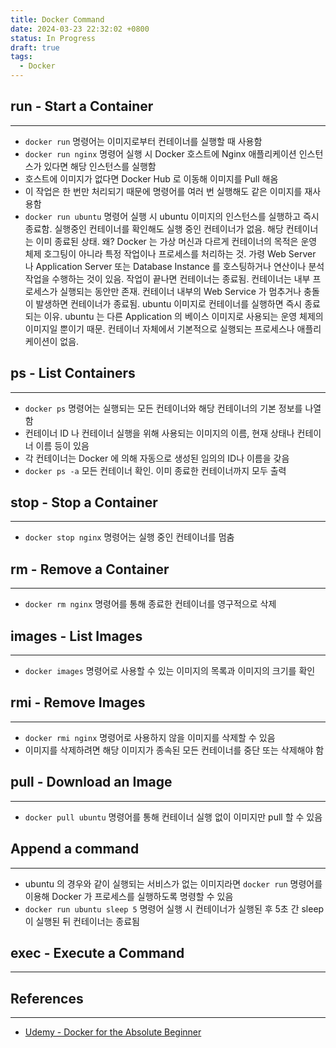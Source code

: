```yaml
---
title: Docker Command
date: 2024-03-23 22:32:02 +0800
status: In Progress
draft: true
tags:
  - Docker
---
```

## run - Start a Container
---
- `docker run` 명령어는 이미지로부터 컨테이너를 실행할 때 사용함
- `docker run nginx` 명령어 실행 시 Docker 호스트에 Nginx 애플리케이션 인스턴스가 있다면 해당 인스턴스를 실행함
- 호스트에 이미지가 없다면 Docker Hub 로 이동해 이미지를 Pull 해옴
- 이 작업은 한 번만 처리되기 때문에 명령어를 여러 번 실행해도 같은 이미지를 재사용함
- `docker run ubuntu` 명령어 실행 시 ubuntu 이미지의 인스턴스를 실행하고 즉시 종료함. 실행중인 컨테이너를 확인해도 실행 중인 컨테이너가 없음. 해당 컨테이너는 이미 종료된 상태. 왜? Docker 는 가상 머신과 다르게 컨테이너의 목적은 운영 체제 호그팅이 아니라 특정 작업이나 프로세스를 처리하는 것. 가령 Web Server 나 Application Server 또는 Database Instance 를 호스팅하거나 연산이나 분석 작업을 수행하는 것이 있음. 작업이 끝나면 컨테이너는 종료됨. 컨테이너는 내부 프로세스가 실행되는 동안만 존재. 컨테이너 내부의 Web Service 가 멈추거나 충돌이 발생하면 컨테이너가 종료됨. ubuntu 이미지로 컨테이너를 실행하면 즉시 종료되는 이유. ubuntu 는 다른 Application 의 베이스 이미지로 사용되는 운영 체제의 이미지일 뿐이기 때문. 컨테이너 자체에서 기본적으로 실행되는 프로세스나 애플리케이션이 없음.

## ps - List Containers
---
- `docker ps` 명령어는 실행되는 모든 컨테이너와 해당 컨테이너의 기본 정보를 나열함
- 컨테이너 ID 나 컨테이너 실행을 위해 사용되는 이미지의 이름, 현재 상태나 컨테이너 이름 등이 있음
- 각 컨테이너는 Docker 에 의해 자동으로 생성된 임의의 ID나 이름을 갖음
- `docker ps -a` 모든 컨테이너 확인. 이미 종료한 컨테이너까지 모두 출력

## stop - Stop a Container
---
- `docker stop nginx` 명령어는 실행 중인 컨테이너를 멈춤

## rm - Remove a Container
---
- `docker rm nginx` 명령어를 통해 종료한 컨테이너를 영구적으로 삭제

## images - List Images
---
- `docker images` 명령어로 사용할 수 있는 이미지의 목록과 이미지의 크기를 확인

## rmi - Remove Images
---
- `docker rmi nginx` 명령어로 사용하지 않을 이미지를 삭제할 수 있음
- 이미지를 삭제하려면 해당 이미지가 종속된 모든 컨테이너를 중단 또는 삭제해야 함

## pull - Download an Image
---
- `docker pull ubuntu` 명령어를 통해 컨테이너 실행 없이 이미지만 pull 할 수 있음

## Append a command
---
- ubuntu 의 경우와 같이 실행되는 서비스가 없는 이미지라면 `docker run` 명령어를 이용해 Docker 가 프로세스를 실행하도록 명령할 수 있음
- `docker run ubuntu sleep 5` 명령어 실행 시 컨테이너가 실행된 후 5초 간 sleep 이 실행된 뒤 컨테이너는 종료됨

## exec - Execute a Command
---


## References
---
- [Udemy - Docker for the Absolute Beginner](https://www.udemy.com/course/learn-docker/)
